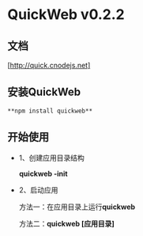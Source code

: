 # QuickWeb v0.2.2

文档
----------------------------

[http://quick.cnodejs.net]


安装QuickWeb
----------------------------

	**npm install quickweb**
	
	
开始使用
----------------------------

* 1、创建应用目录结构

	**quickweb -init**
	
* 2、启动应用

	方法一：在应用目录上运行**quickweb**
	
	方法二：**quickweb [应用目录]**
	